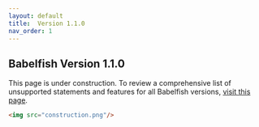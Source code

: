 ```yaml
---
layout: default
title:  Version 1.1.0
nav_order: 1
---
```


## Babelfish Version 1.1.0

This page is under construction. To review a comprehensive list of unsupported statements and features for all Babelfish versions, [visit this page](https://babelfishpg.org/docs/limitations/limitations-of-babelfish/).

```html
<img src="construction.png"/>
```
